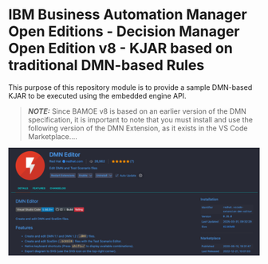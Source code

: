 # IBM Business Automation Manager Open Editions - Decision Manager Open Edition v8 - KJAR based on traditional DMN-based Rules
This purpose of this repository module is to provide a sample DMN-based KJAR to be executed using the embedded engine API.

> **_NOTE:_**  Since BAMOE v8 is based on an earlier version of the DMN specification, it is important to note that you must install and use the following version of the DMN Extension, as it exists in the VS Code Marketplace....

![BAMOE v8 DMN Editor Extension](../doc/images/bamoe-v8-dmn-extension.png)
